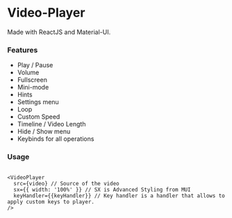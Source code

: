 # Video-Player
Made with ReactJS and Material-UI.

### Features
- Play / Pause
- Volume
- Fullscreen
- Mini-mode
- Hints
- Settings menu
- Loop
- Custom Speed
- Timeline / Video Length
- Hide / Show menu
- Keybinds for all operations

### Usage
```tsx

<VideoPlayer
  src={video} // Source of the video
  sx={{ width: '100%' }} // SX is Advanced Styling from MUI
  keyHandler={{keyHandler}} // Key handler is a handler that allows to apply custom keys to player.
/>

```
